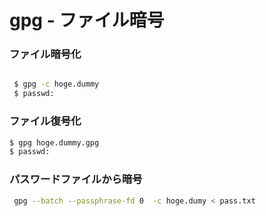 # gpg - ファイル暗号


### ファイル暗号化


```bash

 $ gpg -c hoge.dummy
 $ passwd: 
```


### ファイル復号化

```bash
$ gpg hoge.dummy.gpg
$ passwd:
```

### パスワードファイルから暗号


```bash
 gpg --batch --passphrase-fd 0  -c hoge.dumy < pass.txt 
```